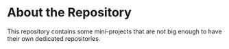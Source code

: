 # About the Repository

This repository contains
some mini-projects that are not big enough to have
their own dedicated repositories.

